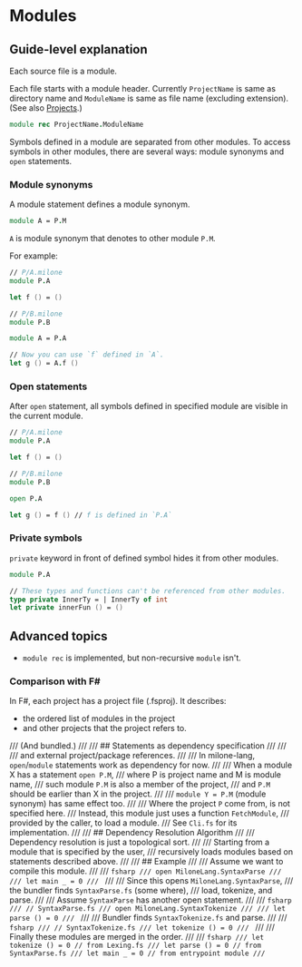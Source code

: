 # Modules

## Guide-level explanation

Each source file is a module.

Each file starts with a module header.
Currently `ProjectName` is same as directory name and `ModuleName` is same as file name (excluding extension).
(See also [Projects](projects.md).)

```fsharp
module rec ProjectName.ModuleName
```

Symbols defined in a module are separated from other modules.
To access symbols in other modules, there are several ways: module synonyms and `open` statements.

### Module synonyms

A module statement defines a module synonym.

```fsharp
module A = P.M
```

`A` is module synonym that denotes to other module `P.M`.

For example:

```fsharp
// P/A.milone
module P.A

let f () = ()
```

```fsharp
// P/B.milone
module P.B

module A = P.A

// Now you can use `f` defined in `A`.
let g () = A.f ()
```

### Open statements

After `open` statement, all symbols defined in specified module are visible in the current module.

```fsharp
// P/A.milone
module P.A

let f () = ()
```

```fsharp
// P/B.milone
module P.B

open P.A

let g () = f () // f is defined in `P.A`
```

### Private symbols

`private` keyword in front of defined symbol hides it from other modules.

```fsharp
module P.A

// These types and functions can't be referenced from other modules.
type private InnerTy = | InnerTy of int
let private innerFun () = ()
```

## Advanced topics

- `module rec` is implemented, but non-recursive `module` isn't.

### Comparison with F#

In F#, each project has a project file (.fsproj). It describes:

- the ordered list of modules in the project
- and other projects that the project refers to.

/// (And bundled.)
///
/// ## Statements as dependency specification
///
/// 
/// and external project/package references.
///
/// In milone-lang, `open`/`module` statements work as dependency for now.
///
/// When a module X has a statement `open P.M`,
/// where P is project name and M is module name,
/// such module `P.M` is also a member of the project,
/// and `P.M` should be earlier than X in the project.
///
/// `module Y = P.M` (module synonym) has same effect too.
///
/// Where the project `P` come from, is not specified here.
/// Instead, this module just uses a function `FetchModule`,
/// provided by the caller, to load a module.
/// See `Cli.fs` for its implementation.
///
/// ## Dependency Resolution Algorithm
///
/// Dependency resolution is just a topological sort.
///
/// Starting from a module that is specified by the user,
/// recursively loads modules based on statements described above.
///
/// ## Example
///
/// Assume we want to compile this module.
///
/// ```fsharp
/// open MiloneLang.SyntaxParse
///
/// let main _ = 0
/// ```
///
/// Since this opens `MiloneLang.SyntaxParse`,
/// the bundler finds `SyntaxParse.fs` (some where),
/// load, tokenize, and parse.
///
/// Assume `SyntaxParse` has another open statement.
///
/// ```fsharp
/// // SyntaxParse.fs
/// open MiloneLang.SyntaxTokenize
///
/// let parse () = 0
/// ```
///
/// Bundler finds `SyntaxTokenize.fs` and parse.
///
/// ```fsharp
/// // SyntaxTokenize.fs
/// let tokenize () = 0
/// ```
///
/// Finally these modules are merged in the order.
///
/// ```fsharp
/// let tokenize () = 0 // from Lexing.fs
/// let parse () = 0 // from SyntaxParse.fs
/// let main _ = 0 // from entrypoint module
/// ```
